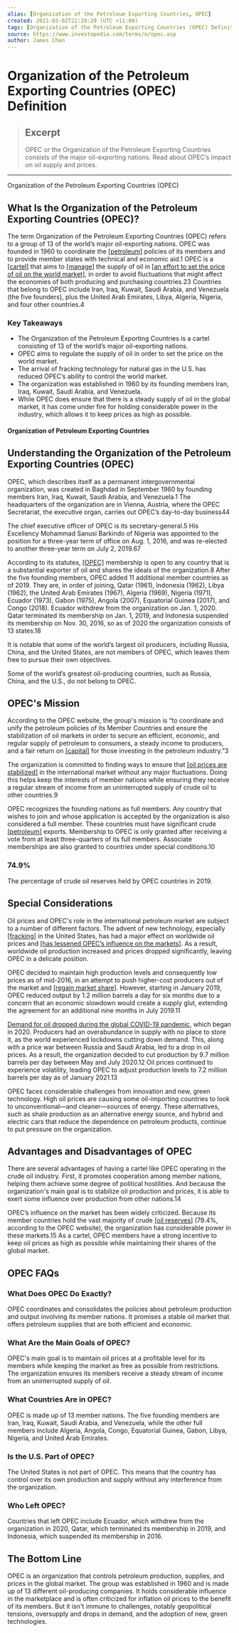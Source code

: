```yaml
---
alias: [Organization of the Petroleum Exporting Countries, OPEC]
created: 2021-03-02T22:29:29 (UTC +11:00)
tags: [Organization of the Petroleum Exporting Countries (OPEC) Definition, Organization of the Petroleum Exporting Countries (OPEC)]
source: https://www.investopedia.com/terms/o/opec.asp
author: James Chen
---
```


# Organization of the Petroleum Exporting Countries (OPEC) Definition

> ## Excerpt
> OPEC or the Organization of the Petroleum Exporting Countries consists of the major oil-exporting nations. Read about OPEC’s impact on oil supply and prices.

---

Organization of the Petroleum Exporting Countries (OPEC)
## What Is the Organization of the Petroleum Exporting Countries (OPEC)?

The term Organization of the Petroleum Exporting Countries (OPEC) refers to a group of 13 of the world’s major oil-exporting nations. OPEC was founded in 1960 to coordinate the [[petroleum]](https://www.investopedia.com/terms/p/petroleum.asp) policies of its members and to provide member states with technical and economic aid.1 OPEC is a [[cartel]](https://www.investopedia.com/terms/c/cartel.asp) that aims to [[manage]](https://www.investopedia.com/articles/investing/081315/opec-vs-us-who-controls-oil-prices.asp) the supply of oil in [[an effort to set the price of oil on the world market]](https://www.investopedia.com/articles/investing/012216/how-opec-and-nonopec-production-affects-oil-prices.asp), in order to avoid fluctuations that might affect the economies of both producing and purchasing countries.23 Countries that belong to OPEC include Iran, Iraq, Kuwait, Saudi Arabia, and Venezuela (the five founders), plus the United Arab Emirates, Libya, Algeria, Nigeria, and four other countries.4

### Key Takeaways

-   The Organization of the Petroleum Exporting Countries is a cartel consisting of 13 of the world’s major oil-exporting nations.
-   OPEC aims to regulate the supply of oil in order to set the price on the world market.
-   The arrival of fracking technology for natural gas in the U.S. has reduced OPEC’s ability to control the world market.
-   The organization was established in 1960 by its founding members Iran, Iraq, Kuwait, Saudi Arabia, and Venezuela.
-   While OPEC does ensure that there is a steady supply of oil in the global market, it has come under fire for holding considerable power in the industry, which allows it to keep prices as high as possible.

#### Organization of Petroleum Exporting Countries

## Understanding the Organization of the Petroleum Exporting Countries (OPEC)

OPEC, which describes itself as a permanent intergovernmental organization, was created in Baghdad in September 1960 by founding members Iran, Iraq, Kuwait, Saudi Arabia, and Venezuela.1 The headquarters of the organization are in Vienna, Austria, where the OPEC Secretariat, the executive organ, carries out OPEC’s day-to-day business44

The chief executive officer of OPEC is its secretary-general.5 His Excellency Mohammad Sanusi Barkindo of Nigeria was appointed to the position for a three-year term of office on Aug. 1, 2016, and was re-elected to another three-year term on July 2, 2019.67

According to its statutes, [[OPEC]](https://www.investopedia.com/articles/economics/09/organization-petroleum-exporting-countries-opec.asp) membership is open to any country that is a substantial exporter of oil and shares the ideals of the organization.8 After the five founding members, OPEC added 11 additional member countries as of 2019. They are, in order of joining, Qatar (1961), Indonesia (1962), Libya (1962), the United Arab Emirates (1967), Algeria (1969), Nigeria (1971), Ecuador (1973), Gabon (1975), Angola (2007), Equatorial Guinea (2017), and Congo (2018). Ecuador withdrew from the organization on Jan. 1, 2020. Qatar terminated its membership on Jan. 1, 2019, and Indonesia suspended its membership on Nov. 30, 2016, so as of 2020 the organization consists of 13 states.18

It is notable that some of the world’s largest oil producers, including Russia, China, and the United States, are not members of OPEC, which leaves them free to pursue their own objectives.

Some of the world’s greatest oil-producing countries, such as Russia, China, and the U.S., do not belong to OPEC.

## OPEC's Mission

According to the OPEC website, the group's mission is “to coordinate and unify the petroleum policies of its Member Countries and ensure the stabilization of oil markets in order to secure an efficient, economic, and regular supply of petroleum to consumers, a steady income to producers, and a fair return on [[capital]](https://www.investopedia.com/terms/c/capital.asp) for those investing in the petroleum industry.”3

The organization is committed to finding ways to ensure that [[oil prices are stabilized]](https://www.investopedia.com/ask/answers/060415/how-much-influence-does-opec-have-global-price-oil.asp) in the international market without any major fluctuations. Doing this helps keep the interests of member nations while ensuring they receive a regular stream of income from an uninterrupted supply of crude oil to other countries.9

OPEC recognizes the founding nations as full members. Any country that wishes to join and whose application is accepted by the organization is also considered a full member. These countries must have significant crude [[petroleum]](https://www.investopedia.com/terms/p/petroleum.asp) exports. Membership to OPEC is only granted after receiving a vote from at least three-quarters of its full members. Associate memberships are also granted to countries under special conditions.10

### 74.9%

The percentage of crude oil reserves held by OPEC countries in 2019.

## Special Considerations

Oil prices and OPEC's role in the international petroleum market are subject to a number of different factors. The advent of new technology, especially [[fracking]](https://www.investopedia.com/terms/f/fracking.asp) in the United States, has had a major effect on worldwide oil prices and [[has lessened OPEC’s influence on the markets]](https://www.investopedia.com/articles/investing/081315/opec-vs-us-who-controls-oil-prices.asp). As a result, worldwide oil production increased and prices dropped significantly, leaving OPEC in a delicate position.

OPEC decided to maintain high production levels and consequently low prices as of mid-2016, in an attempt to push higher-cost producers out of the market and [[regain market share]](https://www.investopedia.com/ask/answers/033115/what-strategies-do-companies-use-regain-market-share-they-have-lost.asp). However, starting in January 2019, OPEC reduced output by 1.2 million barrels a day for six months due to a concern that an economic slowdown would create a supply glut, extending the agreement for an additional nine months in July 2019.11

[Demand for oil dropped during the global COVID-19 pandemic](https://www.investopedia.com/articles/investing/100615/will-oil-prices-go-2017.asp#citation-14), which began in 2020. Producers had an overabundance in supply with no place to store it, as the world experienced lockdowns cutting down demand. This, along with a price war between Russia and Saudi Arabia, led to a drop in oil prices. As a result, the organization decided to cut production by 9.7 million barrels per day between May and July 2020.12 Oil prices continued to experience volatility, leading OPEC to adjust production levels to 7.2 million barrels per day as of January 2021.13

OPEC faces considerable challenges from innovation and new, green technology. High oil prices are causing some oil-importing countries to look to unconventional—and cleaner—sources of energy. These alternatives, such as shale production as an alternative energy source, and hybrid and electric cars that reduce the dependence on petroleum products, continue to put pressure on the organization.

## Advantages and Disadvantages of OPEC

There are several advantages of having a cartel like OPEC operating in the crude oil industry. First, it promotes cooperation among member nations, helping them achieve some degree of political hostilities. And because the organization's main goal is to stabilize oil production and prices, it is able to exert some influence over production from other nations.14

OPEC’s influence on the market has been widely criticized. Because its member countries hold the vast majority of crude [[oil reserves]](https://www.investopedia.com/terms/o/oil-reserves.asp) (79.4%, according to the OPEC website), the organization has considerable power in these markets.15 As a cartel, OPEC members have a strong incentive to keep oil prices as high as possible while maintaining their shares of the global market.

## OPEC FAQs

### What Does OPEC Do Exactly?

OPEC coordinates and consolidates the policies about petroleum production and output involving its member nations. It promises a stable oil market that offers petroleum supplies that are both efficient and economic.

### What Are the Main Goals of OPEC?

OPEC's main goal is to maintain oil prices at a profitable level for its members while keeping the market as free as possible from restrictions. The organization ensures its members receive a steady stream of income from an uninterrupted supply of oil.

### What Countries Are in OPEC?

OPEC is made up of 13 member nations. The five founding members are Iran, Iraq, Kuwait, Saudi Arabia, and Venezuela, while the other full members include Algeria, Angola, Congo, Equatorial Guinea, Gabon, Libya, Nigeria, and United Arab Emirates.

### Is the U.S. Part of OPEC?

The United States is not part of OPEC. This means that the country has control over its own production and supply without any interference from the organization.

### Who Left OPEC?

Countries that left OPEC include Ecuador, which withdrew from the organization in 2020, Qatar, which terminated its membership in 2019, and Indonesia, which suspended its membership in 2016.

## The Bottom Line

OPEC is an organization that controls petroleum production, supplies, and prices in the global market. The group was established in 1960 and is made up of 13 different oil-producing companies. It holds considerable influence in the marketplace and is often criticized for inflation oil prices to the benefit of its members. But it isn't immune to challenges, notably geopolitical tensions, oversupply and drops in demand, and the adoption of new, green technologies.
